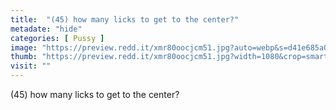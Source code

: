 ```yaml
---
title:  "(45) how many licks to get to the center?"
metadate: "hide"
categories: [ Pussy ]
image: "https://preview.redd.it/xmr80oocjcm51.jpg?auto=webp&s=d41e685a0f4601a1b48a4f8c33335e92c227470d"
thumb: "https://preview.redd.it/xmr80oocjcm51.jpg?width=1080&crop=smart&auto=webp&s=676bff7c9b19fd616025db84862b53335e3c3359"
visit: ""
---
```

(45) how many licks to get to the center?
